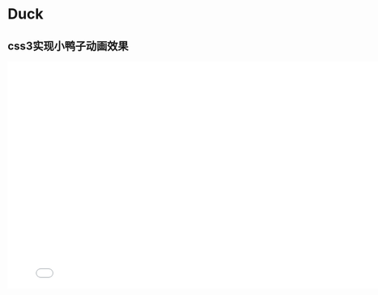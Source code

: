 # Duck
css3实现小鸭子动画效果
---
<iframe
    height=450
    width=800
    src="./duck.mp4"
    frameborder=0
    allowfullscreen>
</iframe>

